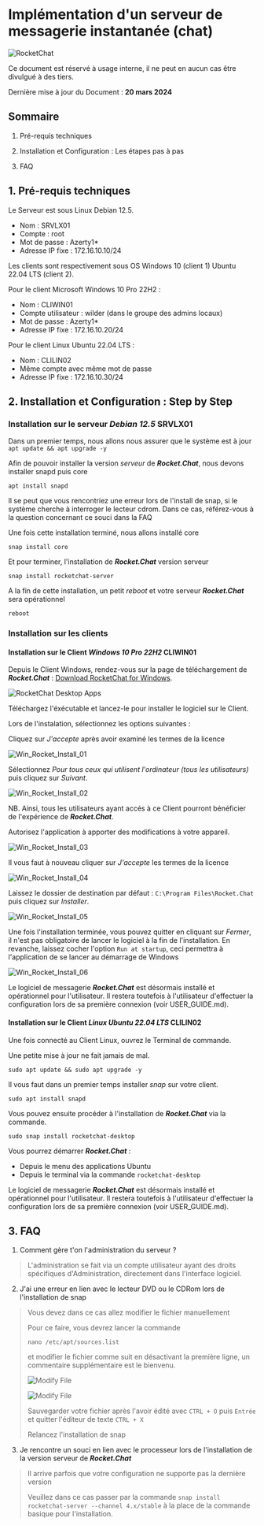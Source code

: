 # Implémentation d'un serveur de messagerie instantanée (chat)

![RocketChat](attachments/rocketchat_original.png)

Ce document est réservé à usage interne, il ne peut en aucun cas être divulgué à des tiers.

Dernière mise à jour du Document : **20 mars 2024**

## **Sommaire**

1. Pré-requis techniques

2. Installation et Configuration : Les étapes pas à pas

3. FAQ

## **1. Pré-requis techniques**

Le Serveur est sous Linux Debian 12.5.

- Nom : SRVLX01
- Compte : root
- Mot de passe : Azerty1*
- Adresse IP fixe : 172.16.10.10/24

Les clients sont respectivement sous OS Windows 10 (client 1) Ubuntu 22.04 LTS (client 2).

Pour le client Microsoft Windows 10 Pro 22H2 :

- Nom : CLIWIN01
- Compte utilisateur : wilder (dans le groupe des admins locaux)
- Mot de passe : Azerty1*
- Adresse IP fixe : 172.16.10.20/24

Pour le client Linux Ubuntu 22.04 LTS :

- Nom :  CLILIN02
- Même compte avec même mot de passe
- Adresse IP fixe : 172.16.10.30/24

## **2. Installation et Configuration : Step by Step**

### **Installation sur le serveur _Debian 12.5_ SRVLX01**

Dans un premier temps, nous allons nous assurer que le système est à jour `apt update && apt upgrade -y`

Afin de pouvoir installer la version _serveur_ de **_Rocket.Chat_**, nous devons installer snapd puis core

`apt install snapd`

Il se peut que vous rencontriez une erreur lors de l'install de snap, si le système cherche à interroger le lecteur cdrom.
Dans ce cas, référez-vous à la question concernant ce souci dans la FAQ

Une fois cette installation terminé, nous allons installé core

`snap install core`

Et pour terminer, l'installation de **_Rocket.Chat_** version serveur

`snap install rocketchat-server`

A la fin de cette installation, un petit _reboot_ et votre serveur **_Rocket.Chat_** sera opérationnel

`reboot`

### **Installation sur les clients**

#### **Installation sur le Client _Windows 10 Pro 22H2_ CLIWIN01**

Depuis le Client Windows, rendez-vous sur la page de téléchargement de **_Rocket.Chat_** : [Download RocketChat for Windows](https://www.rocket.chat/download-apps).

![RocketChat Desktop Apps](attachments/RocketChat_Download.jpg)

Téléchargez l'éxécutable et lancez-le pour installer le logiciel sur le Client.

Lors de l'instalation, sélectionnez les options suivantes :

Cliquez sur _J'accepte_ après avoir examiné les termes de la licence

![Win_Rocket_Install_01](attachments/Win_Rocket_Install_01.jpg)

Sélectionnez _Pour tous ceux qui utilisent l'ordinateur (tous les utilisateurs)_ puis cliquez sur _Suivant_.

![Win_Rocket_Install_02](attachments/Win_Rocket_Install_02.jpg)

NB. Ainsi, tous les utilisateurs ayant accés à ce Client pourront bénéficier de l'expérience de **_Rocket.Chat_**.

Autorisez l'application à apporter des modifications à votre appareil.

![Win_Rocket_Install_03](attachments/Win_Rocket_Install_03.jpg)

Il vous faut à nouveau cliquer sur _J'accepte_ les termes de la licence

![Win_Rocket_Install_04](attachments/Win_Rocket_Install_04.jpg)

Laissez le dossier de destination par défaut : `C:\Program Files\Rocket.Chat` puis cliquez sur _Installer_.

![Win_Rocket_Install_05](attachments/Win_Rocket_Install_05.jpg)

Une fois l'installation terminée, vous pouvez quitter en cliquant sur _Fermer_, il n'est pas obligatoire de lancer le logiciel à la fin de l'installation.
En revanche, laissez cocher l'option `Run at startup`, ceci permettra à l'application de se lancer au démarrage de Windows

![Win_Rocket_Install_06](attachments/Win_Rocket_Install_06.jpg)

Le logiciel de messagerie **_Rocket.Chat_** est désormais installé et opérationnel pour l'utilisateur. Il restera toutefois à l'utilisateur d'effectuer la configuration lors de sa première connexion (voir USER_GUIDE.md).

#### **Installation sur le Client _Linux Ubuntu 22.04 LTS_ CLILIN02**

Une fois connecté au Client Linux, ouvrez le Terminal de commande.

Une petite mise à jour ne fait jamais de mal.

`sudo apt update && sudo apt upgrade -y`

Il vous faut dans un premier temps installer _snap_ sur votre client.

`sudo apt install snapd`

Vous pouvez ensuite procéder à l'installation de **_Rocket.Chat_** via la commande.

`sudo snap install rocketchat-desktop`

Vous pourrez démarrer **_Rocket.Chat_** :
* Depuis le menu des applications Ubuntu
* Depuis le terminal via la commande `rocketchat-desktop`

Le logiciel de messagerie **_Rocket.Chat_** est désormais installé et opérationnel pour l'utilisateur. Il restera toutefois à l'utilisateur d'effectuer la configuration lors de sa première connexion (voir USER_GUIDE.md).

## **3. FAQ**

1. Comment gère t'on l'administration du serveur ?
>
>L'administration se fait via un compte utilisateur ayant des droits spécifiques d'Administration, directement dans l'interface logiciel.
>

2. J'ai une erreur en lien avec le lecteur DVD ou le CDRom lors de l'installation de snap
>
>Vous devez dans ce cas allez modifier le fichier manuellement
>
>Pour ce faire, vous devrez lancer la commande
>
>`nano /etc/apt/sources.list`
>
>et modifier le fichier comme suit en désactivant la première ligne, un commentaire supplémentaire est le bienvenu.
>
>![Modify File](attachments/Debian_Modify_01.jpg)
>
>![Modify File](attachments/Debian_Modify_02.jpg)
>
>Sauvegarder votre fichier après l'avoir édité avec `CTRL + O` puis `Entrée` et quitter l'éditeur de texte `CTRL + X`
>
>Relancez l'installation de snap
>

3. Je rencontre un souci en lien avec le processeur lors de l'installation de la version serveur de **_Rocket.Chat_**
>
>Il arrive parfois que votre configuration ne supporte pas la dernière version
>
>Veuillez dans ce cas passer par la commande `snap install rocketchat-server --channel 4.x/stable` à la place de la commande basique pour l'installation.
>